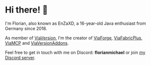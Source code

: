 # Hi there! 👋

I'm Florian, also known as EnZaXD, a 16-year-old Java enthusiast from Germany since 2018.

As member of [ViaVersion](https://github.com/ViaVersion), I'm the creator of [ViaForge](https://github.com/ViaVersion/ViaForge), [ViaFabricPlus](https://github.com/ViaVersion/ViaFabricPlus), [ViaMCP](https://github.com/ViaVersionMCP) and [ViaVersionAddons](https://github.com/ViaVersionAddons).

Feel free to get in touch with me on Discord: **florianmichael** or join [my Discord server](https://discord.gg/97GXQxuf7W).

